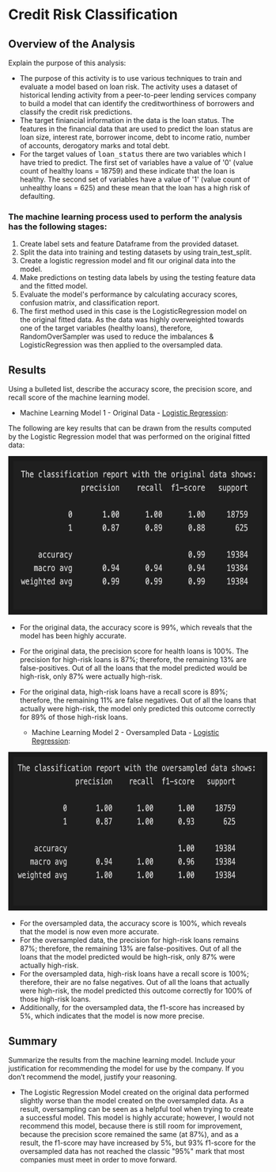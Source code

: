 # Credit Risk Classification
## Overview of the Analysis 
Explain the purpose of this analysis:
* The purpose of this activity is to use various techniques to train and evaluate a model based on loan risk. The activity uses a dataset of historical lending activity from a peer-to-peer lending services company to build a model that can identify the creditworthiness of borrowers and classify the credit risk predictions. 
* The target finiancial information in the data is the loan status. The features in the financial data that are used to predict the loan status are loan size, interest rate, borrower income,  debt to income ratio, number of accounts, derogatory marks and total debt. 
* For the target values of <samp>loan_status</samp> there are two variables which I have tried to predict. The first set of variables have a value of '0' (value count of healthy loans = 18759) and these indicate that the loan is healthy. The second set of variables have a value of '1' (value count of unhealthy loans = 625) and these mean that the loan has a high risk of defaulting.

### The machine learning process used to perform the analysis has the following stages: 
1. Create label sets and feature Dataframe from the provided dataset.
2. Split the data into training and testing datasets by using train_test_split.
3. Create a logistic regression model and fit our original data into the model.
4. Make predictions on testing data labels by using the testing feature data and the fitted model.
5. Evaluate the model's performance by calculating accuracy scores, confusion matrix, and classification report.
6. The first method used in this case is the LogisticRegression model on the original fitted data. As the data was highly overweighted towards one of the target variables (healthy loans), therefore, RandomOverSampler was used to reduce the imbalances & LogisticRegression was then applied to the oversampled data.

## Results
Using a bulleted list, describe the accuracy score, the precision score, and recall score of the machine learning model.

* Machine Learning Model 1 - Original Data - <ins>Logistic Regression</ins>:

The following are key results that can be drawn from the results computed by the Logistic Regression model that was performed on the original fitted data:

<p align="center">
<img src="https://github.com/molleighH/credit-risk-classification/blob/main/Credit_Risk/Resources/original_data_classification_report.png" width="600" height="300" border="10"/>
</p>

* For the original data, the accuracy score is 99%, which reveals that the model has been highly accurate. 
* For the original data, the precision score for health loans is 100%. The precision for high-risk loans is 87%; therefore, the remaining 13% are false-positives. Out of all the loans that the model predicted would be high-risk, only 87% were actually high-risk.
* For the original data, high-risk loans have a recall score is 89%; therefore, the remaining 11% are false negatives. Out of all the loans that actually were high-risk, the model only predicted this outcome correctly for 89% of those high-risk loans. 


  * Machine Learning Model 2 - Oversampled Data - <ins>Logistic Regression</ins>:

<p align="center">
<img src="https://github.com/molleighH/credit-risk-classification/blob/main/Credit_Risk/Resources/oversampled_data_classification_report.png" width="600" height="300" border="10"/>
</p>

  * For the oversampled data, the accuracy score is 100%, which reveals that the model is now even more accurate. 
  * For the oversampled data, the precision for high-risk loans remains 87%; therefore, the remaining 13% are false-positives. Out of all the loans that the model predicted would be high-risk, only 87% were actually high-risk.
  * For the oversampled data, high-risk loans have a recall score is 100%; therefore, their are no false negatives. Out of all the loans that actually were high-risk, the model predicted this outcome correctly for 100% of those high-risk loans. 
  * Additionally, for the oversampled data, the f1-score has increased by 5%, which indicates that the model is now more precise.

## Summary
Summarize the results from the machine learning model. Include your justification for recommending the model for use by the company. If you don’t recommend the model, justify your reasoning.
 * The Logistic Regression Model created on the original data performed slightly worse than the model created on the oversampled data. As a result, oversampling can be seen as a helpful tool when trying to create a successful model. This model is highly accurate; however, I would not recommend this model, because there is still room for improvement, because the precision score remained the same (at 87%), and as a result, the f1-score may have increased by 5%, but 93% f1-score for the oversampled data has not reached the classic "95%" mark that most companies must meet in order to move forward. 